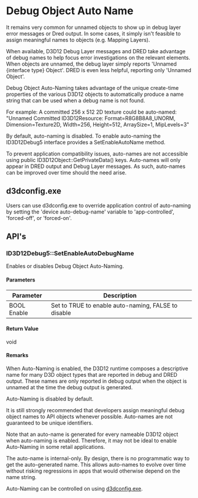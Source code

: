 # Debug Object Auto Name

It remains very common for unnamed objects to show up in debug layer error messages or Dred output.  In some cases, it simply isn't feasible to assign meaningful names to objects (e.g. Mapping Layers).

When available, D3D12 Debug Layer messages and DRED take advantage of debug names to help focus error investigations on the relevant elements.  When objects are unnamed, the debug layer simply reports 'Unnamed {interface type} Object'.  DRED is even less helpful, reporting only 'Unnamed Object'.

Debug Object Auto-Naming takes advantage of the unique create-time properties of the various D3D12 objects to automatically produce a name string that can be used when a debug name is not found.

For example: A committed 256 x 512 2D texture could be auto-named: 
"Unnamed Committed ID3D12Resource: Format=R8G8B8A8_UNORM, Dimension=Texture2D, Width=256, Height=512, ArraySize=1, MipLevels=3"

By default, auto-naming is disabled.  To enable auto-naming the ID3D12Debug5 interface provides a SetEnableAutoName method.

To prevent application compatibility issues, auto-names are not accessible using public ID3D12Object::GetPrivateData() keys.  Auto-names will only appear in DRED output and Debug Layer messages.  As such, auto-names can be improved over time should the need arise.

## d3dconfig.exe
Users can use d3dconfig.exe to override application control of auto-naming by setting the 'device auto-debug-name' variable to 'app-controlled', 'forced-off', or 'forced-on'.

## API's

### ID3D12Debug5::SetEnableAutoDebugName

Enables or disables Debug Object Auto-Naming.

#### Parameters

| Parameter   | Description                                         |
|-------------|-----------------------------------------------------|
| BOOL Enable | Set to TRUE to enable auto-naming, FALSE to disable |

#### Return Value

void

#### Remarks

When Auto-Naming is enabled, the D3D12 runtime composes a descriptive name for many D3D object types that are reported in debug and DRED output.  These names are only reported in debug output when the object is unnamed at the time the debug output is generated.

Auto-Naming is disabled by default.

It is still strongly recommended that developers assign meaningful debug object names to API objects whenever possible.  Auto-names are not guaranteed to be unique identifiers.

Note that an auto-name is generated for every nameable D3D12 object when auto-naming is enabled.  Therefore, it may not be ideal to enable Auto-Naming in some retail applications.

The auto-name is internal-only.  By design, there is no programmatic way to get the auto-generated name.  This allows auto-names to evolve over time without risking regressions in apps that would otherwise depend on the name string.

Auto-Naming can be controlled on using [d3dconfig.exe](https://devblogs.microsoft.com/directx/d3dconfig-a-new-tool-to-manage-directx-control-panel-settings/).
